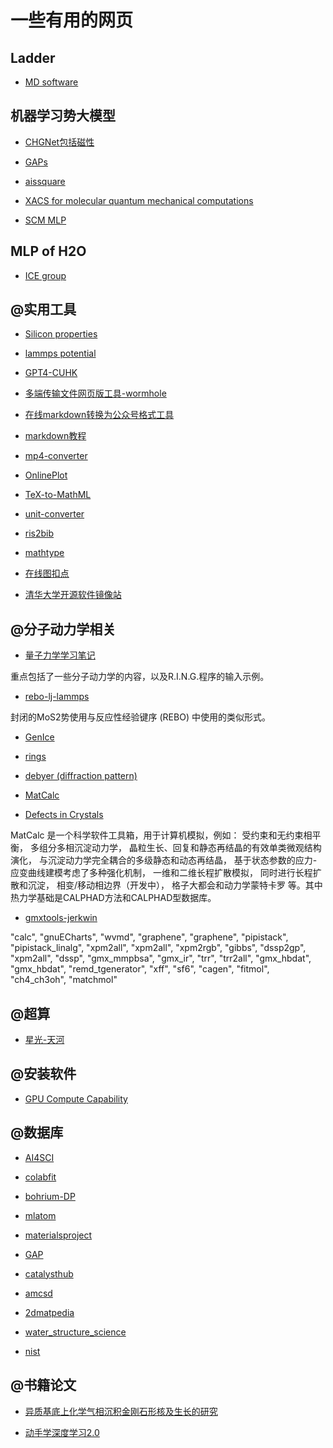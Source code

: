 # 一些有用的网页

## Ladder

- [MD software](https://atomistic.software/#/)

## 机器学习势大模型

 - [CHGNet包括磁性](https://chgnet.lbl.gov/#tutorials-and-docs)

 - [GAPs](https://www.libatoms.org/Home/DataRepository/)

 - [aissquare](https://www.aissquare.com/datasets?page=1&type=datasets&sort=download_count)

 - [XACS for molecular quantum mechanical computations](https://xacs.xmu.edu.cn/)

 - [SCM MLP](https://www.scm.com/amsterdam-modeling-suite/machine-learning-potentials/)

## MLP of H2O

- [ICE group](https://www.ch.cam.ac.uk/group/michaelides/research/machine-learning-potentials)

## @实用工具

- [Silicon properties](https://refractiveindex.info/?shelf=main&book=Si&page=Aspnes)

- [lammps potential](https://lammpstube.com/mdpotentials/)

- [GPT4-CUHK](https://elearning.itsc.cuhk.edu.hk/ChatGPTDemo/Default.aspx)

- [多端传输文件网页版工具-wormhole](https://wormhole.app/)

- [在线markdown转换为公众号格式工具](https://knb.im/mp/)

- [markdown教程](https://markdown.com.cn/)

- [mp4-converter](https://convertio.co/zh/mp4-converter/)

- [OnlinePlot](https://www.desmos.com/calculator?lang=zh-CN)

- [TeX-to-MathML](https://temml.org/)

- [unit-converter](https://www.translatorscafe.com/unit-converter/en-US/energy/69-10/terahertz-megaelectron-volt/)

- [ris2bib](https://www.bruot.org/ris2bib/)

- [mathtype](https://demo.wiris.com/mathtype/en/developers.php)

- [在线图扣点](https://apps.automeris.io/wpd4/)
 
- [清华大学开源软件镜像站](https://mirrors.tuna.tsinghua.edu.cn/help/anaconda/)

## @分子动力学相关

- [量子力学学习笔记](https://github.com/lhycms/QM/tree/main)

重点包括了一些分子动力学的内容，以及R.I.N.G.程序的输入示例。

- [rebo-lj-lammps](https://sites.psu.edu/sinnott/software/)

封闭的MoS2势使用与反应性经验键序 (REBO) 中使用的类似形式。
  
- [GenIce](https://github.com/vitroid/GenIce)

- [rings](https://sourceforge.net/projects/rings-code/)

- [debyer (diffraction pattern)](https://debyer.readthedocs.io/en/latest/)

- [MatCalc](https://www.matcalc.at/index.php/documentation/general)

- [Defects in Crystals](https://www.tf.uni-kiel.de/matwis/amat/def_en/index.html)

MatCalc 是一个科学软件工具箱，用于计算机模拟，例如：
  受约束和无约束相平衡，
  多组分多相沉淀动力学，
  晶粒生长、回复和静态再结晶的有效单类微观结构演化，
  与沉淀动力学完全耦合的多级静态和动态再结晶，
  基于状态参数的应力-应变曲线建模考虑了多种强化机制，
  一维和二维长程扩散模拟，
  同时进行长程扩散和沉淀，
  相变/移动相边界（开发中），
  格子大都会和动力学蒙特卡罗
等。其中热力学基础是CALPHAD方法和CALPHAD型数据库。

- [gmxtools-jerkwin](https://jerkwin.github.io/gmxtools/)

"calc",
"gnuECharts",
"wvmd",
"graphene",
"graphene",
"pipistack",
"pipistack_linalg",
"xpm2all",
"xpm2all",
"xpm2rgb",
"gibbs",
"dssp2gp",
"xpm2all",
"dssp",
"gmx_mmpbsa",
"gmx_ir",
"trr",
"trr2all",
"gmx_hbdat",
"gmx_hbdat",
"remd_tgenerator",
"xff",
"sf6",
"cagen",
"fitmol",
"ch4_ch3oh",
"matchmol"

## @超算

- [星光-天河](https://starlight.nscc-gz.cn/#/dashboard)

## @安装软件

- [GPU Compute Capability](https://developer.nvidia.com/cuda-gpus)

## @数据库

- [AI4SCI](https://www.aissquare.com/)

- [colabfit](https://materials.colabfit.org/)

- [bohrium-DP](https://bohrium.dp.tech/home)

- [mlatom](http://mlatom.com/)

- [materialsproject](https://next-gen.materialsproject.org/)

- [GAP](https://libatoms.github.io/GAP/data.html)

- [catalysthub](http://www.catalysthub.net/)

- [amcsd](https://rruff.geo.arizona.edu/AMS/amcsd.php)

- [2dmatpedia](http://www.2dmatpedia.org/)

- [water_structure_science](https://water.lsbu.ac.uk/water/water_structure_science.html)

- [nist](https://webbook.nist.gov/chemistry/#Search)

## @书籍论文

- [异质基底上化学气相沉积金刚石形核及生长的研究](http://staff.ustc.edu.cn/~qjc/MSThesis/thesis.html)

- [动手学深度学习2.0](https://zh.d2l.ai/index.html)
